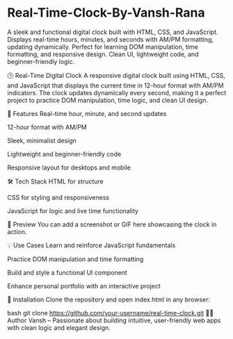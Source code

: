 # Real-Time-Clock-By-Vansh-Rana
A sleek and functional digital clock built with HTML, CSS, and JavaScript. Displays real-time hours, minutes, and seconds with AM/PM formatting, updating dynamically. Perfect for learning DOM manipulation, time formatting, and responsive design. Clean UI, lightweight code, and beginner-friendly logic.

🕒 Real-Time Digital Clock
A responsive digital clock built using HTML, CSS, and JavaScript that displays the current time in 12-hour format with AM/PM indicators. The clock updates dynamically every second, making it a perfect project to practice DOM manipulation, time logic, and clean UI design.

🚀 Features
Real-time hour, minute, and second updates

12-hour format with AM/PM

Sleek, minimalist design

Lightweight and beginner-friendly code

Responsive layout for desktops and mobile

🛠️ Tech Stack
HTML for structure

CSS for styling and responsiveness

JavaScript for logic and live time functionality

📸 Preview
You can add a screenshot or GIF here showcasing the clock in action.

💡 Use Cases
Learn and reinforce JavaScript fundamentals

Practice DOM manipulation and time formatting

Build and style a functional UI component

Enhance personal portfolio with an interactive project

📂 Installation
Clone the repository and open index.html in any browser:

bash
git clone https://github.com/your-username/real-time-clock.git
👨‍💻 Author
Vansh – Passionate about building intuitive, user-friendly web apps with clean logic and elegant design.
